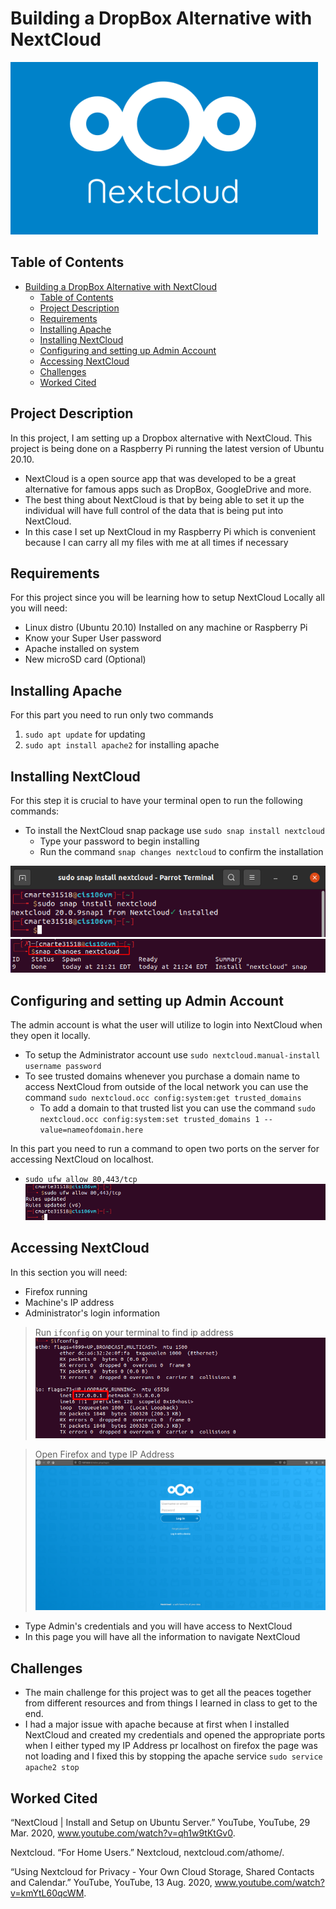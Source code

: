  # Building a DropBox Alternative with NextCloud 

![NextCloud](../FinalProject/Images/nc.png)

## Table of Contents
- [Building a DropBox Alternative with NextCloud](#building-a-dropbox-alternative-with-nextcloud)
  - [Table of Contents](#table-of-contents)
  - [Project Description](#project-description)
  - [Requirements](#requirements)
  - [Installing Apache](#installing-apache)
  - [Installing NextCloud](#installing-nextcloud)
  - [Configuring and setting up Admin Account](#configuring-and-setting-up-admin-account)
  - [Accessing NextCloud](#accessing-nextcloud)
  - [Challenges](#challenges)
  - [Worked Cited](#worked-cited)

## Project Description

In this project, I am setting up a Dropbox alternative with NextCloud. This project is being done on a Raspberry Pi running the latest version of Ubuntu 20.10. 
- NextCloud is a open source app that was developed to be a great alternative for famous apps such as DropBox, GoogleDrive and more. 
- The best thing about NextCloud is that by being able to set it up the individual will have full control of the data that is being put into NextCloud. 
- In this case I set up NextCloud in my Raspberry Pi which is convenient because I can carry all my files with me at all times if necessary

## Requirements 

For this project since you will be learning how to setup NextCloud Locally all you will need:
- Linux distro (Ubuntu 20.10) Installed on any machine or Raspberry Pi
- Know your Super User password 
- Apache installed on system 
- New microSD card (Optional)
## Installing Apache

For this part you need to run only two commands
1. `sudo apt update` for updating
2. `sudo apt install apache2` for installing apache 

## Installing NextCloud 
 
For this step it is crucial to have your terminal open to run the following commands:
- To install the NextCloud snap package use `sudo snap install nextcloud` 
  - Type your password to begin installing
  - Run the command `snap changes nextcloud` to confirm the installation 

![Image1](../FinalProject/Images/NextCloud2.png)
![Image](../FinalProject/Images/Nextcloudsnap.png)

## Configuring and setting up Admin Account

The admin account is what the user will utilize to login into NextCloud when they open it locally. 
- To setup the Administrator account use `sudo nextcloud.manual-install username password`
- To see trusted domains whenever you purchase a domain name to access NextCloud from outside of the local network you can use the command `sudo nextcloud.occ config:system:get trusted_domains`
  - To add a domain to that trusted list you can use the command `sudo nextcloud.occ config:system:set trusted_domains 1 --value=nameofdomain.here`

In this part you need to run a command to open two ports on the server for accessing NextCloud on localhost. 
- `sudo ufw allow 80,443/tcp`
![Image1](../FinalProject/Images/Openportsnext.png)

## Accessing NextCloud 

In this section you will need:
- Firefox running
- Machine's IP address
- Administrator's login information

>Run `ifconfig` on your terminal to find ip address 
![IPaddress](../FinalProject/Images/ipaddress.png)
 
>Open Firefox and type IP Address
![Image2](../FinalProject/Images/firefox.png)
- Type Admin's credentials and you will have access to NextCloud
- In this page you will have all the information to navigate NextCloud 

## Challenges 

- The main challenge for this project was to get all the peaces together from different resources and from things I learned in class to get to the end.
- I had a major issue with apache because at first when I installed NextCloud and created my credentials and opened the appropriate ports when I either typed my IP Address pr localhost on firefox the page was not loading and I fixed this by stopping the apache service `sudo service apache2 stop`

## Worked Cited

“NextCloud | Install and Setup on Ubuntu Server.” YouTube, YouTube, 29    Mar. 2020, www.youtube.com/watch?v=qh1w9tKtGv0. 

Nextcloud. “For Home Users.” Nextcloud, nextcloud.com/athome/. 

“Using Nextcloud for Privacy - Your Own Cloud Storage, Shared Contacts and Calendar.” YouTube, YouTube, 13 Aug. 2020, www.youtube.com/watch?v=kmYtL60qcWM. 